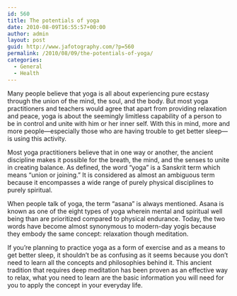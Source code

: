 ```yaml
---
id: 560
title: The potentials of yoga
date: 2010-08-09T16:55:57+00:00
author: admin
layout: post
guid: http://www.jafotography.com/?p=560
permalink: /2010/08/09/the-potentials-of-yoga/
categories:
  - General
  - Health
---
```

Many people believe that yoga is all about experiencing pure ecstasy through the union of the mind, the soul, and the body. But most yoga practitioners and teachers would agree that apart from providing relaxation and peace, yoga is about the seemingly limitless capability of a person to be in control and unite with him or her inner self. With this in mind, more and more people—especially those who are having trouble to get better sleep—is using this activity. 

Most yoga practitioners believe that in one way or another, the ancient discipline makes it possible for the breath, the mind, and the senses to unite in creating balance. As defined, the word “yoga” is a Sanskrit term which means “union or joining.” It is considered as almost an ambiguous term because it encompasses a wide range of purely physical disciplines to purely spiritual. 

When people talk of yoga, the term “asana” is always mentioned. Asana is known as one of the eight types of yoga wherein mental and spiritual well being than are prioritized compared to physical endurance. Today, the two words have become almost synonymous to modern-day yogis because they embody the same concept: relaxation though meditation. 

If you’re planning to practice yoga as a form of exercise and as a means to get better sleep, it shouldn’t be as confusing as it seems because you don’t need to learn all the concepts and philosophies behind it. This ancient tradition that requires deep meditation has been proven as an effective way to relax, what you need to learn are the basic information you will need for you to apply the concept in your everyday life.